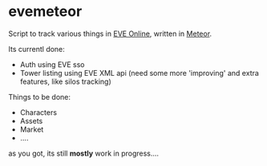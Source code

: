# evemeteor
Script to track various things in [EVE Online](http://www.eveonline.com/), written in [Meteor](https://www.meteor.com/).

Its currentl done:
 * Auth using EVE sso
 * Tower listing using EVE XML api (need some more 'improving' and extra features, like silos tracking)

Things to be done:
 * Characters
 * Assets
 * Market
 * ....

as you got, its still **mostly** work in progress....
